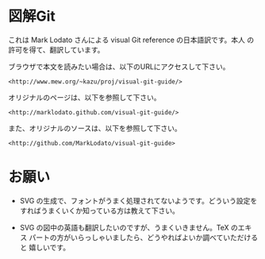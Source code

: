 図解Git
=======

これは Mark Lodato さんによる visual Git reference の日本語訳です。本人
の許可を得て、翻訳しています。

ブラウザで本文を読みたい場合は、以下のURLにアクセスして下さい。

	<http://www.mew.org/~kazu/proj/visual-git-guide/>

オリジナルのページは、以下を参照して下さい。

	<http://marklodato.github.com/visual-git-guide/>

また、オリジナルのソースは、以下を参照して下さい。

	<http://github.com/MarkLodato/visual-git-guide>

お願い
======

* SVG の生成で、フォントがうまく処理されてないようです。どういう設定を
  すればうまくいくか知っている方は教えて下さい。

* SVG の図中の英語も翻訳したいのですが、うまくいきません。TeX のエキス
  パートの方がいらっしゃいましたら、どうやればよいか調べていただけると
  嬉しいです。
